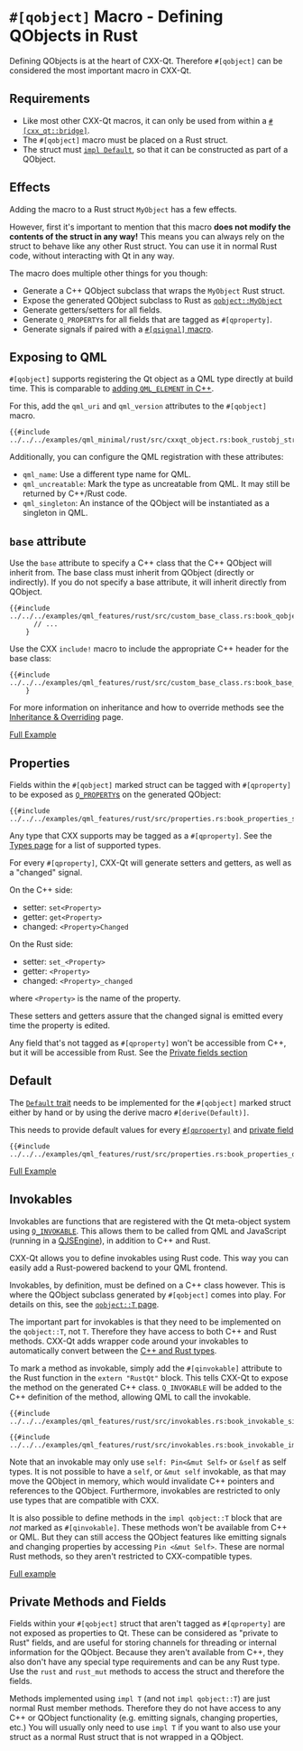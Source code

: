 <!--
SPDX-FileCopyrightText: 2021 Klarälvdalens Datakonsult AB, a KDAB Group company <info@kdab.com>
SPDX-FileContributor: Andrew Hayzen <andrew.hayzen@kdab.com>

SPDX-License-Identifier: MIT OR Apache-2.0
-->

# `#[qobject]` Macro - Defining QObjects in Rust

Defining QObjects is at the heart of CXX-Qt.
Therefore `#[qobject]` can be considered the most important macro in CXX-Qt.

## Requirements
- Like most other CXX-Qt macros, it can only be used from within a [`#[cxx_qt::bridge]`](./bridge-macro.md).
- The `#[qobject]` macro must be placed on a Rust struct.
- The struct must [`impl Default`](#default), so that it can be constructed as part of a QObject.

## Effects
Adding the macro to a Rust struct `MyObject` has a few effects.

However, first it's important to mention that this macro **does not modify the contents of the struct in any way!**
This means you can always rely on the struct to behave like any other Rust struct.
You can use it in normal Rust code, without interacting with Qt in any way.

The macro does multiple other things for you though:
- Generate a C++ QObject subclass that wraps the `MyObject` Rust struct.
- Expose the generated QObject subclass to Rust as [`qobject::MyObject`](./generated-qobject.md)
- Generate getters/setters for all fields.
- Generate `Q_PROPERTY`s for all fields that are tagged as `#[qproperty]`.
- Generate signals if paired with a [`#[qsignal]` macro](./signals.md).

## Exposing to QML
`#[qobject]` supports registering the Qt object as a QML type directly at build time.
This is comparable to [adding `QML_ELEMENT` in C++](https://doc.qt.io/qt-6/qtqml-cppintegration-definetypes.html).

For this, add the `qml_uri` and `qml_version` attributes to the `#[qobject]` macro.
``` rust,ignore,noplayground
{{#include ../../../examples/qml_minimal/rust/src/cxxqt_object.rs:book_rustobj_struct}}
```

Additionally, you can configure the QML registration with these attributes:
- `qml_name`: Use a different type name for QML.
- `qml_uncreatable`: Mark the type as uncreatable from QML. It may still be returned by C++/Rust code.
- `qml_singleton`: An instance of the QObject will be instantiated as a singleton in QML.

## `base` attribute
Use the `base` attribute to specify a C++ class that the C++ QObject will inherit from.
The base class must inherit from QObject (directly or indirectly). If you do not specify a base attribute, it will inherit directly from QObject.

``` rust,ignore,noplayground
{{#include ../../../examples/qml_features/rust/src/custom_base_class.rs:book_qobject_base}}
      // ...
    }
```

Use the CXX `include!` macro to include the appropriate C++ header for the base class:
``` rust,ignore,noplayground
{{#include ../../../examples/qml_features/rust/src/custom_base_class.rs:book_base_include}}
    }
```

For more information on inheritance and how to override methods see the [Inheritance & Overriding](../concepts/inheritance.md) page.

[Full Example](https://github.com/KDAB/cxx-qt/blob/main/examples/qml_features/rust/src/custom_base_class.rs)

## Properties

Fields within the `#[qobject]` marked struct can be tagged with `#[qproperty]` to be exposed as [`Q_PROPERTY`s](https://doc.qt.io/qt-6/properties.html) on the generated QObject:

```rust,ignore,noplayground
{{#include ../../../examples/qml_features/rust/src/properties.rs:book_properties_struct}}
```

Any type that CXX supports may be tagged as a `#[qproperty]`.
See the [Types page](../concepts/types.md) for a list of supported types.

For every `#[qproperty]`, CXX-Qt will generate setters and getters, as well as a "changed" signal.

On the C++ side:
  * setter: `set<Property>`
  * getter: `get<Property>`
  * changed: `<Property>Changed`

On the Rust side:
  * setter: `set_<Property>`
  * getter: `<Property>`
  * changed: `<Property>_changed`

where `<Property>` is the name of the property.

These setters and getters assure that the changed signal is emitted every time the property is edited.

Any field that's not tagged as `#[qproperty]` won't be accessible from C++, but it will be accessible from Rust.
See the [Private fields section](#private-methods-and-fields)

## Default

The [`Default` trait](https://doc.rust-lang.org/std/default/trait.Default.html) needs to be implemented for the `#[qobject]` marked struct either by hand or by using the derive macro `#[derive(Default)]`.

This needs to provide default values for every [`#[qproperty]`](#properties) and [private field](#private-methods-and-fields)

```rust,ignore,noplayground
{{#include ../../../examples/qml_features/rust/src/properties.rs:book_properties_default}}
```

[Full Example](https://github.com/KDAB/cxx-qt/blob/main/examples/qml_features/rust/src/properties.rs)

## Invokables

Invokables are functions that are registered with the Qt meta-object system using [`Q_INVOKABLE`](https://doc.qt.io/qt-6/qobject.html#Q_INVOKABLE).
This allows them to be called from QML and JavaScript (running in a [QJSEngine](https://doc.qt.io/qt-6/qjsengine.html)), in addition to C++ and Rust.

CXX-Qt allows you to define invokables using Rust code.
This way you can easily add a Rust-powered backend to your QML frontend.

Invokables, by definition, must be defined on a C++ class however.
This is where the QObject subclass generated by `#[qobject]` comes into play.
For details on this, see the [`qobject::T` page](./generated-qobject.md).

The important part for invokables is that they need to be implemented on the `qobject::T`, not `T`.
Therefore they have access to both C++ and Rust methods. CXX-Qt adds wrapper code around your invokables to automatically convert between the [C++ and Rust types](../concepts/types.md).

To mark a method as invokable, simply add the `#[qinvokable]` attribute to the Rust function in the `extern "RustQt"` block. This tells CXX-Qt to expose the method on the generated C++ class.
`Q_INVOKABLE` will be added to the C++ definition of the method, allowing QML to call the invokable.

``` rust,ignore,noplayground
{{#include ../../../examples/qml_features/rust/src/invokables.rs:book_invokable_signature}}
```

``` rust,ignore,noplayground
{{#include ../../../examples/qml_features/rust/src/invokables.rs:book_invokable_impl}}
```

Note that an invokable may only use `self: Pin<&mut Self>` or `&self` as self types.
It is not possible to have a `self`, or `&mut self` invokable, as that may move the QObject in memory, which would invalidate C++ pointers and references to the QObject.
Furthermore, invokables are restricted to only use types that are compatible with CXX.

It is also possible to define methods in the `impl qobject::T` block that are *not* marked as `#[qinvokable]`.
These methods won't be available from C++ or QML.
But they can still access the QObject features like emitting signals and changing properties by accessing `Pin <&mut Self>`.
These are normal Rust methods, so they aren't restricted to CXX-compatible types.

[Full example](https://github.com/KDAB/cxx-qt/blob/main/examples/qml_features/rust/src/invokables.rs)

## Private Methods and Fields

Fields within your `#[qobject]` struct that aren't tagged as `#[qproperty]` are not exposed as properties to Qt. These can be considered as "private to Rust" fields, and are useful for storing channels for threading or internal information for the QObject.
Because they aren't available from C++, they also don't have any special type requirements and can be any Rust type.
Use the `rust` and `rust_mut` methods to access the struct and therefore the fields.

Methods implemented using `impl T` (and not `impl qobject::T`) are just normal Rust member methods.
Therefore they do not have access to any C++ or QObject functionality (e.g. emitting signals, changing properties, etc.)
You will usually only need to use `impl T` if you want to also use your struct as a normal Rust struct that is not wrapped in a QObject.

